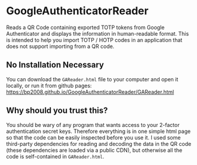 # GoogleAuthenticatorReader
Reads a QR Code containing exported TOTP tokens from Google Authenticator and displays the information in human-readable format.  This is intended to help you import TOTP / HOTP codes in an application that does not support importing from a QR code.

## No Installation Necessary
You can download the `GAReader.html` file to your computer and open it locally, or run it from github pages: https://bp2008.github.io/GoogleAuthenticatorReader/GAReader.html

## Why should you trust this?
You should be wary of any program that wants access to your 2-factor authentication secret keys.  Therefore everything is in one simple html page so that the code can be easily inspected before you use it.  I used some third-party dependencies for reading and decoding the data in the QR code (these dependencies are loaded via a public CDN), but otherwise all the code is self-contained in `GAReader.html`.
